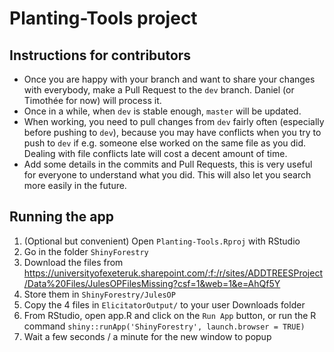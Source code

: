 # Planting-Tools project

## Instructions for contributors
- Once you are happy with your branch and want to share your changes with everybody, make a Pull Request to the `dev` branch. Daniel (or Timothée for now) will process it.
- Once in a while, when `dev` is stable enough, `master` will be updated.
- When working, you need to pull changes from `dev` fairly often (especially before pushing to `dev`), because you may have conflicts when you try to push to `dev` if e.g. someone else worked on the same file as you did. Dealing with file conflicts late will cost a decent amount of time.
- Add some details in the commits and Pull Requests, this is very useful for everyone to understand what you did. This will also let you search more easily in the future.

## Running the app
1. (Optional but convenient) Open `Planting-Tools.Rproj` with RStudio
2. Go in the folder `ShinyForestry`
3. Download the files from https://universityofexeteruk.sharepoint.com/:f:/r/sites/ADDTREESProject/Data%20Files/JulesOPFilesMissing?csf=1&web=1&e=AhQf5Y
4. Store them in `ShinyForestry/JulesOP`
5. Copy the 4 files in `ElicitatorOutput/` to your user Downloads folder
6. From RStudio, open app.R and click on the `Run App` button, or run the R command `shiny::runApp('ShinyForestry', launch.browser = TRUE)`
7. Wait a few seconds / a minute for the new window to popup
